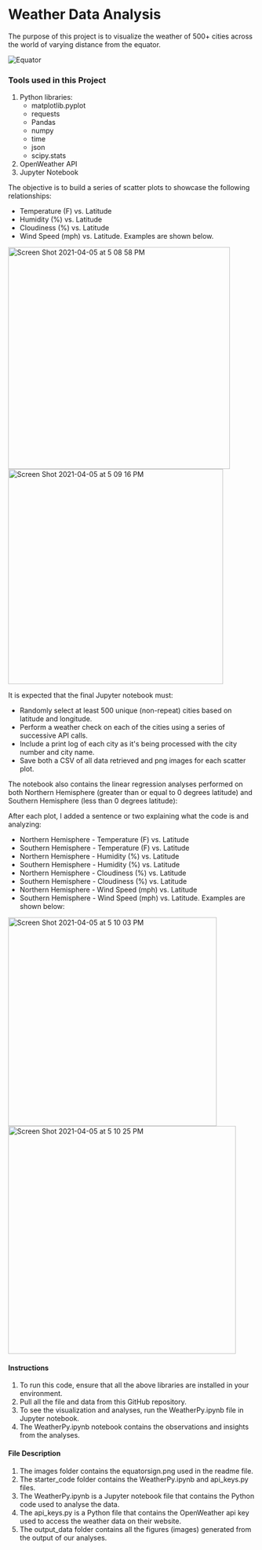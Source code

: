 # Weather Data Analysis

The purpose of this project is to visualize the weather of 500+ cities across the world of varying distance from the equator.


![Equator](Images/equatorsign.png)

### Tools used in this Project
1.  Python libraries:
    - matplotlib.pyplot
    - requests
    - Pandas
    - numpy
    - time
    - json
    - scipy.stats
2.  OpenWeather API
3.  Jupyter Notebook

The objective is to build a series of scatter plots to showcase the following relationships:

* Temperature (F) vs. Latitude
* Humidity (%) vs. Latitude
* Cloudiness (%) vs. Latitude
* Wind Speed (mph) vs. Latitude. Examples are shown below.
<img width="452" alt="Screen Shot 2021-04-05 at 5 08 58 PM" src="https://user-images.githubusercontent.com/71471355/113524060-609def80-9569-11eb-964a-e89bb395c9d8.png">
<img width="438" alt="Screen Shot 2021-04-05 at 5 09 16 PM" src="https://user-images.githubusercontent.com/71471355/113524061-61cf1c80-9569-11eb-8752-3b6d045d775f.png">


It is expected that the final Jupyter notebook must:

* Randomly select at least 500 unique (non-repeat) cities based on latitude and longitude.
* Perform a weather check on each of the cities using a series of successive API calls.
* Include a print log of each city as it's being processed with the city number and city name.
* Save both a CSV of all data retrieved and png images for each scatter plot.

The notebook also contains the linear regression analyses performed on both Northern Hemisphere (greater than or equal to 0 degrees latitude) and Southern Hemisphere (less than 0 degrees latitude):

After each plot, I added a sentence or two explaining what the code is and analyzing:

* Northern Hemisphere - Temperature (F) vs. Latitude
* Southern Hemisphere - Temperature (F) vs. Latitude
* Northern Hemisphere - Humidity (%) vs. Latitude
* Southern Hemisphere - Humidity (%) vs. Latitude
* Northern Hemisphere - Cloudiness (%) vs. Latitude
* Southern Hemisphere - Cloudiness (%) vs. Latitude
* Northern Hemisphere - Wind Speed (mph) vs. Latitude
* Southern Hemisphere - Wind Speed (mph) vs. Latitude. Examples are shown below:

<img width="425" alt="Screen Shot 2021-04-05 at 5 10 03 PM" src="https://user-images.githubusercontent.com/71471355/113524079-85926280-9569-11eb-8f3f-69e1a98dfc93.png">
<img width="464" alt="Screen Shot 2021-04-05 at 5 10 25 PM" src="https://user-images.githubusercontent.com/71471355/113524080-86c38f80-9569-11eb-8231-630d84a09350.png">


#### Instructions
1. To run this code, ensure that all the above libraries are installed in your environment.
2. Pull all the file and data from this GitHub repository.
3. To see the visualization and analyses, run the WeatherPy.ipynb file in Jupyter notebook.
4. The WeatherPy.ipynb notebook contains the observations and insights from the analyses.

#### File Description
1. The images folder contains the equatorsign.png used in the readme file.
2. The starter_code folder contains the WeatherPy.ipynb and api_keys.py files.
3. The WeatherPy.ipynb is a Jupyter notebook file that contains the Python code used to analyse the data.
4. The api_keys.py is a Python file that contains the OpenWeather api key used to access the weather data on their website.
5. The output_data folder contains all the figures (images) generated from the output of our analyses.

